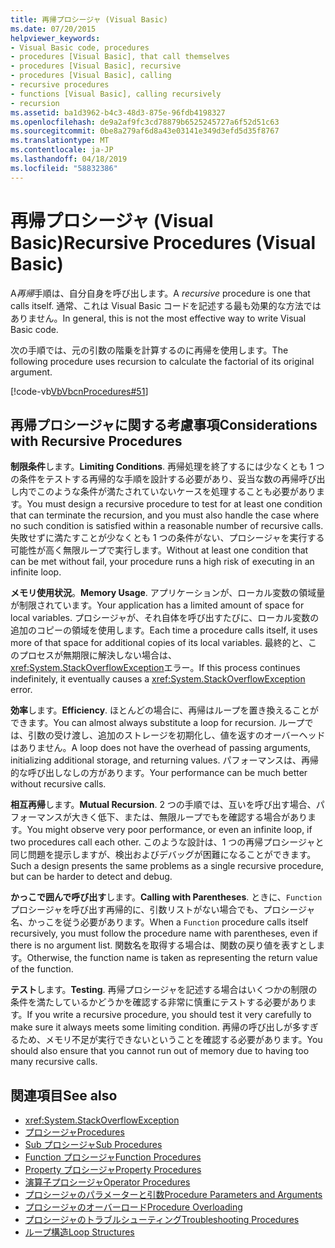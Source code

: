 ```yaml
---
title: 再帰プロシージャ (Visual Basic)
ms.date: 07/20/2015
helpviewer_keywords:
- Visual Basic code, procedures
- procedures [Visual Basic], that call themselves
- procedures [Visual Basic], recursive
- procedures [Visual Basic], calling
- recursive procedures
- functions [Visual Basic], calling recursively
- recursion
ms.assetid: ba1d3962-b4c3-48d3-875e-96fdb4198327
ms.openlocfilehash: de9a2af9fc3cd78879b6525245727a6f52d51c63
ms.sourcegitcommit: 0be8a279af6d8a43e03141e349d3efd5d35f8767
ms.translationtype: MT
ms.contentlocale: ja-JP
ms.lasthandoff: 04/18/2019
ms.locfileid: "58832386"
---
```

# <a name="recursive-procedures-visual-basic"></a><span data-ttu-id="03520-102">再帰プロシージャ (Visual Basic)</span><span class="sxs-lookup"><span data-stu-id="03520-102">Recursive Procedures (Visual Basic)</span></span>
<span data-ttu-id="03520-103">A*再帰*手順は、自分自身を呼び出します。</span><span class="sxs-lookup"><span data-stu-id="03520-103">A *recursive* procedure is one that calls itself.</span></span> <span data-ttu-id="03520-104">通常、これは Visual Basic コードを記述する最も効果的な方法ではありません。</span><span class="sxs-lookup"><span data-stu-id="03520-104">In general, this is not the most effective way to write Visual Basic code.</span></span>  
  
 <span data-ttu-id="03520-105">次の手順では、元の引数の階乗を計算するのに再帰を使用します。</span><span class="sxs-lookup"><span data-stu-id="03520-105">The following procedure uses recursion to calculate the factorial of its original argument.</span></span>  
  
 [!code-vb[VbVbcnProcedures#51](~/samples/snippets/visualbasic/VS_Snippets_VBCSharp/VbVbcnProcedures/VB/Class1.vb#51)]  
  
## <a name="considerations-with-recursive-procedures"></a><span data-ttu-id="03520-106">再帰プロシージャに関する考慮事項</span><span class="sxs-lookup"><span data-stu-id="03520-106">Considerations with Recursive Procedures</span></span>  
 <span data-ttu-id="03520-107">**制限条件**します。</span><span class="sxs-lookup"><span data-stu-id="03520-107">**Limiting Conditions**.</span></span> <span data-ttu-id="03520-108">再帰処理を終了するには少なくとも 1 つの条件をテストする再帰的な手順を設計する必要があり、妥当な数の再帰呼び出し内でこのような条件が満たされていないケースを処理することも必要があります。</span><span class="sxs-lookup"><span data-stu-id="03520-108">You must design a recursive procedure to test for at least one condition that can terminate the recursion, and you must also handle the case where no such condition is satisfied within a reasonable number of recursive calls.</span></span> <span data-ttu-id="03520-109">失敗せずに満たすことが少なくとも 1 つの条件がない、プロシージャを実行する可能性が高く無限ループで実行します。</span><span class="sxs-lookup"><span data-stu-id="03520-109">Without at least one condition that can be met without fail, your procedure runs a high risk of executing in an infinite loop.</span></span>  
  
 <span data-ttu-id="03520-110">**メモリ使用状況**。</span><span class="sxs-lookup"><span data-stu-id="03520-110">**Memory Usage**.</span></span> <span data-ttu-id="03520-111">アプリケーションが、ローカル変数の領域量が制限されています。</span><span class="sxs-lookup"><span data-stu-id="03520-111">Your application has a limited amount of space for local variables.</span></span> <span data-ttu-id="03520-112">プロシージャが、それ自体を呼び出すたびに、ローカル変数の追加のコピーの領域を使用します。</span><span class="sxs-lookup"><span data-stu-id="03520-112">Each time a procedure calls itself, it uses more of that space for additional copies of its local variables.</span></span> <span data-ttu-id="03520-113">最終的と、このプロセスが無期限に解決しない場合は、<xref:System.StackOverflowException>エラー。</span><span class="sxs-lookup"><span data-stu-id="03520-113">If this process continues indefinitely, it eventually causes a <xref:System.StackOverflowException> error.</span></span>  
  
 <span data-ttu-id="03520-114">**効率**します。</span><span class="sxs-lookup"><span data-stu-id="03520-114">**Efficiency**.</span></span> <span data-ttu-id="03520-115">ほとんどの場合に、再帰はループを置き換えることができます。</span><span class="sxs-lookup"><span data-stu-id="03520-115">You can almost always substitute a loop for recursion.</span></span> <span data-ttu-id="03520-116">ループでは、引数の受け渡し、追加のストレージを初期化し、値を返すのオーバーヘッドはありません。</span><span class="sxs-lookup"><span data-stu-id="03520-116">A loop does not have the overhead of passing arguments, initializing additional storage, and returning values.</span></span> <span data-ttu-id="03520-117">パフォーマンスは、再帰的な呼び出しなしの方があります。</span><span class="sxs-lookup"><span data-stu-id="03520-117">Your performance can be much better without recursive calls.</span></span>  
  
 <span data-ttu-id="03520-118">**相互再帰**します。</span><span class="sxs-lookup"><span data-stu-id="03520-118">**Mutual Recursion**.</span></span> <span data-ttu-id="03520-119">2 つの手順では、互いを呼び出す場合、パフォーマンスが大きく低下、または、無限ループでもを確認する場合があります。</span><span class="sxs-lookup"><span data-stu-id="03520-119">You might observe very poor performance, or even an infinite loop, if two procedures call each other.</span></span> <span data-ttu-id="03520-120">このような設計は、1 つの再帰プロシージャと同じ問題を提示しますが、検出およびデバッグが困難になることができます。</span><span class="sxs-lookup"><span data-stu-id="03520-120">Such a design presents the same problems as a single recursive procedure, but can be harder to detect and debug.</span></span>  
  
 <span data-ttu-id="03520-121">**かっこで囲んで呼び出す**します。</span><span class="sxs-lookup"><span data-stu-id="03520-121">**Calling with Parentheses**.</span></span> <span data-ttu-id="03520-122">ときに、`Function`プロシージャを呼び出す再帰的に、引数リストがない場合でも、プロシージャ名、かっこを従う必要があります。</span><span class="sxs-lookup"><span data-stu-id="03520-122">When a `Function` procedure calls itself recursively, you must follow the procedure name with parentheses, even if there is no argument list.</span></span> <span data-ttu-id="03520-123">関数名を取得する場合は、関数の戻り値を表すとします。</span><span class="sxs-lookup"><span data-stu-id="03520-123">Otherwise, the function name is taken as representing the return value of the function.</span></span>  
  
 <span data-ttu-id="03520-124">**テスト**します。</span><span class="sxs-lookup"><span data-stu-id="03520-124">**Testing**.</span></span> <span data-ttu-id="03520-125">再帰プロシージャを記述する場合はいくつかの制限の条件を満たしているかどうかを確認する非常に慎重にテストする必要があります。</span><span class="sxs-lookup"><span data-stu-id="03520-125">If you write a recursive procedure, you should test it very carefully to make sure it always meets some limiting condition.</span></span> <span data-ttu-id="03520-126">再帰の呼び出しが多すぎるため、メモリ不足が実行できないということを確認する必要があります。</span><span class="sxs-lookup"><span data-stu-id="03520-126">You should also ensure that you cannot run out of memory due to having too many recursive calls.</span></span>  
  
## <a name="see-also"></a><span data-ttu-id="03520-127">関連項目</span><span class="sxs-lookup"><span data-stu-id="03520-127">See also</span></span>

- <xref:System.StackOverflowException>
- [<span data-ttu-id="03520-128">プロシージャ</span><span class="sxs-lookup"><span data-stu-id="03520-128">Procedures</span></span>](./index.md)
- [<span data-ttu-id="03520-129">Sub プロシージャ</span><span class="sxs-lookup"><span data-stu-id="03520-129">Sub Procedures</span></span>](./sub-procedures.md)
- [<span data-ttu-id="03520-130">Function プロシージャ</span><span class="sxs-lookup"><span data-stu-id="03520-130">Function Procedures</span></span>](./function-procedures.md)
- [<span data-ttu-id="03520-131">Property プロシージャ</span><span class="sxs-lookup"><span data-stu-id="03520-131">Property Procedures</span></span>](./property-procedures.md)
- [<span data-ttu-id="03520-132">演算子プロシージャ</span><span class="sxs-lookup"><span data-stu-id="03520-132">Operator Procedures</span></span>](./operator-procedures.md)
- [<span data-ttu-id="03520-133">プロシージャのパラメーターと引数</span><span class="sxs-lookup"><span data-stu-id="03520-133">Procedure Parameters and Arguments</span></span>](./procedure-parameters-and-arguments.md)
- [<span data-ttu-id="03520-134">プロシージャのオーバーロード</span><span class="sxs-lookup"><span data-stu-id="03520-134">Procedure Overloading</span></span>](./procedure-overloading.md)
- [<span data-ttu-id="03520-135">プロシージャのトラブルシューティング</span><span class="sxs-lookup"><span data-stu-id="03520-135">Troubleshooting Procedures</span></span>](./troubleshooting-procedures.md)
- [<span data-ttu-id="03520-136">ループ構造</span><span class="sxs-lookup"><span data-stu-id="03520-136">Loop Structures</span></span>](../../../../visual-basic/programming-guide/language-features/control-flow/loop-structures.md)
